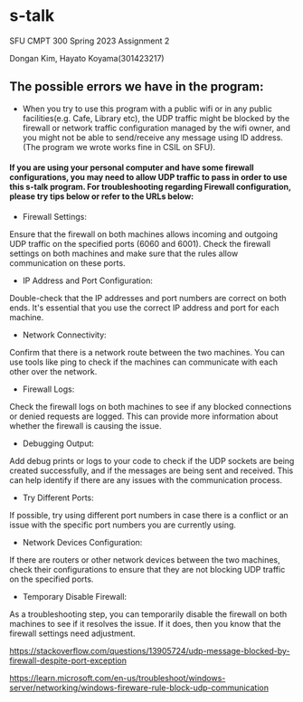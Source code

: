 # s-talk

SFU CMPT 300 Spring 2023 Assignment 2

Dongan Kim, Hayato Koyama(301423217)

## The possible errors we have in the program:

- When you try to use this program with a public wifi or in any public facilities(e.g. Cafe, Library etc), the UDP traffic might be blocked by the firewall or network traffic configuration managed by the wifi owner, and you might not be able to send/receive any message using ID address. (The program we wrote works fine in CSIL on SFU).

#### If you are using your personal computer and have some firewall configurations, you may need to allow UDP traffic to pass in order to use this s-talk program. For troubleshooting regarding Firewall configuration, please try tips below or refer to the URLs below:

- Firewall Settings:

Ensure that the firewall on both machines allows incoming and outgoing UDP traffic on the specified ports (6060 and 6001). Check the firewall settings on both machines and make sure that the rules allow communication on these ports.

- IP Address and Port Configuration:

Double-check that the IP addresses and port numbers are correct on both ends. It's essential that you use the correct IP address and port for each machine.

- Network Connectivity:

Confirm that there is a network route between the two machines. You can use tools like ping to check if the machines can communicate with each other over the network.

- Firewall Logs:

Check the firewall logs on both machines to see if any blocked connections or denied requests are logged. This can provide more information about whether the firewall is causing the issue.

- Debugging Output:

Add debug prints or logs to your code to check if the UDP sockets are being created successfully, and if the messages are being sent and received. This can help identify if there are any issues with the communication process.

- Try Different Ports:

If possible, try using different port numbers in case there is a conflict or an issue with the specific port numbers you are currently using.

- Network Devices Configuration:

If there are routers or other network devices between the two machines, check their configurations to ensure that they are not blocking UDP traffic on the specified ports.

- Temporary Disable Firewall:

As a troubleshooting step, you can temporarily disable the firewall on both machines to see if it resolves the issue. If it does, then you know that the firewall settings need adjustment.

https://stackoverflow.com/questions/13905724/udp-message-blocked-by-firewall-despite-port-exception

https://learn.microsoft.com/en-us/troubleshoot/windows-server/networking/windows-fireware-rule-block-udp-communication

<!-- All threads communcicate with one another using a static array of nodes and heads.
The number of heads and nodes can be edited in list.h.
Setting node number to one and having all lists share just that one node
is fully supported. -->
